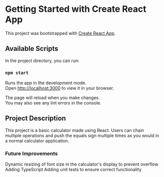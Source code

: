 # Getting Started with Create React App

This project was bootstrapped with [Create React App](https://github.com/facebook/create-react-app).

## Available Scripts

In the project directory, you can run:

### `npm start`

Runs the app in the development mode.\
Open [http://localhost:3000](http://localhost:3000) to view it in your browser.

The page will reload when you make changes.\
You may also see any lint errors in the console.

## Project Description

This project is a basic calculator made using React. Users can chain multiple operations
and push the equals sign multiple times as you would in a normal calculator application.

### Future Improvements
Dynamic resizing of font size in the calculator's display to prevent overflow
Adding TypeScript
Adding unit tests to ensure correct functionality
